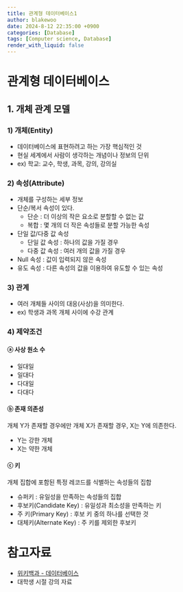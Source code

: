 ```yaml
---
title: 관계형 데이터베이스1
author: blakewoo
date: 2024-8-12 22:35:00 +0900
categories: [Database]
tags: [Computer science, Database]
render_with_liquid: false
---
```


# 관계형 데이터베이스
## 1. 개체 관계 모델

### 1) 개체(Entity)
- 데이터베이스에 표현하려고 하는 가장 핵심적인 것
- 현실 세계에서 사람이 생각하는 개념이나 정보의 단위
- ex) 학교: 교수, 학생, 과목, 강의, 강의실

### 2) 속성(Attribute)
- 개체를 구성하는 세부 정보
- 단순/복서 속성이 있다.    
  - 단순 : 더 이상의 작은 요소로 분할할 수 없는 값
  - 복합 : 몇 개의 더 작은 속성들로 분할 가능한 속성
- 단일 값/다중 값 속성
  - 단일 값 속성 : 하나의 값을 가질 경우
  - 다중 값 속성 : 여러 개의 값을 가질 경우
- Null 속성 : 값이 입력되지 않은 속성
- 유도 속성 : 다른 속성의 값을 이용하여 유도할 수 있는 속성

### 3) 관계
- 여러 개체들 사이의 대응(사상)을 의미한다.
- ex) 학생과 과목 개체 사이에 수강 관계

### 4) 제약조건
#### ⓐ 사상 원소 수
- 일대일
- 일대다
- 다대일
- 다대다

#### ⓑ 존재 의존성
개체 Y가 존재할 경우에만 개체 X가 존재할 경우, X는 Y에 의존한다.
  - Y는 강한 개체
  - X는 약한 개체

#### ⓒ 키
개체 집합에 포함된 특정 레코드를 식별하는 속성들의 집합

- 슈퍼키 : 유일성을 만족하는 속성들의 집합
- 후보키(Candidate Key) : 유일성과 최소성을 만족하는 키
- 주 키(Primary Key) : 후보 키 중의 하나를 선택한 것
- 대체키(Alternate Key) : 주 키를 제외한 후보키

# 참고자료
- [위키백과 - 데이터베이스](https://ko.wikipedia.org/wiki/%EB%8D%B0%EC%9D%B4%ED%84%B0%EB%B2%A0%EC%9D%B4%EC%8A%A4)
- 대학생 시절 강의 자료

